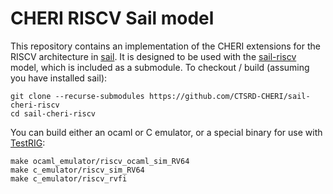 # CHERI RISCV Sail model
This repository contains an implementation of the CHERI extensions
for the RISCV architecture in [sail](http://github.com/rems-project/sail). It is designed to be used with the [sail-riscv](http://github.com/rems-project/sail-riscv)
model, which is included as a submodule. To checkout / build (assuming you have installed sail):
```
git clone --recurse-submodules https://github.com/CTSRD-CHERI/sail-cheri-riscv
cd sail-cheri-riscv
```
You can build either an ocaml or C emulator, or a special binary for use with [TestRIG](https://github.com/CTSRD-CHERI/TestRIG):
```
make ocaml_emulator/riscv_ocaml_sim_RV64
make c_emulator/riscv_sim_RV64
make c_emulator/riscv_rvfi
```
